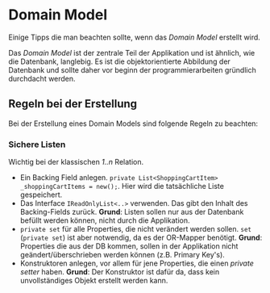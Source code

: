 # Domain Model

Einige Tipps die man beachten sollte, wenn das *Domain Model* erstellt wird.

Das *Domain Model* ist der zentrale Teil der Applikation und ist ähnlich, wie die Datenbank, langlebig. Es ist die objektorientierte Abbildung der Datenbank und sollte daher vor beginn der programmierarbeiten gründlich durchdacht werden.

## Regeln bei der Erstellung

Bei der Erstellung eines Domain Models sind folgende Regeln zu beachten:

### Sichere Listen

Wichtig bei der klassischen *1..n* Relation.

* Ein Backing Field anlegen. `private List<ShoppingCartItem> _shoppingCartItems = new();`. Hier wird die tatsächliche Liste gespeichert.
* Das Interface ``IReadOnlyList<..>`` verwenden. Das gibt den Inhalt des Backing-Fields zurück. **Grund**: Listen sollen nur aus der Datenbank befüllt werden können, nicht durch die Applikation.
* ``private set`` für alle Properties, die nicht verändert werden sollen. ``set`` (``private set``) ist aber notwendig, da es der OR-Mapper benötigt. **Grund**: Properties die aus der DB kommen, sollen in der Applikation nicht geändert/überschrieben werden können (z.B. Primary Key's).
* Konstruktoren anlegen, vor allem für jene Properties, die einen *private setter* haben. **Grund**: Der Konstruktor ist dafür da, dass kein unvollständiges Objekt erstellt werden kann.

